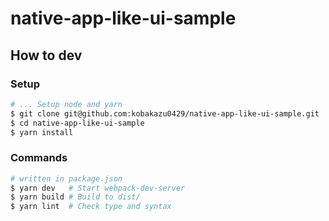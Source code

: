 # native-app-like-ui-sample

## How to dev

### Setup

```bash
# ... Setup node and yarn
$ git clone git@github.com:kobakazu0429/native-app-like-ui-sample.git
$ cd native-app-like-ui-sample
$ yarn install
```

### Commands

```bash
# written in package.json
$ yarn dev   # Start webpack-dev-server
$ yarn build # Build to dist/
$ yarn lint  # Check type and syntax
```
